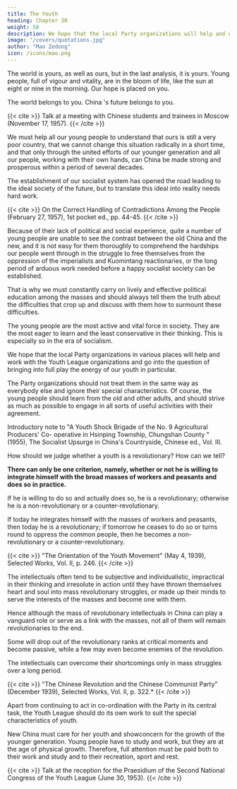 ```yaml
---
title: The Youth
heading: Chapter 30
weight: 58
description: We hope that the local Party organizations will help and work with the Youth League organizations
image: "/covers/quotations.jpg"
author: "Mao Zedong"
icon: /icons/mao.png
---
```



The world is yours, as well as ours, but in the last analysis, it is yours. Young people, full of vigour and vitality, are in the bloom of life, like the sun at eight or nine in the morning. Our hope is placed on you.

The world belongs to you. China 's future belongs to you.

{{< cite >}}
Talk at a meeting with Chinese students and trainees in Moscow (November 17, 1957).
{{< /cite >}}

We must help all our young people to understand that ours is still a very poor country, that we cannot change this situation radically in a short time, and that only through the united efforts of our younger generation and all our people, working with their own hands, can China be made strong and prosperous within a period of several decades. 

The establishment of our socialist system has opened the road leading to the ideal society of the future, but to translate this ideal into reality needs hard work.

{{< cite >}}
On the Correct Handling of Contradictions Among the People (February 27, 1957), 1st pocket ed., pp. 44-45.
{{< /cite >}}

Because of their lack of political and social experience, quite a number of young people are unable to see the contrast between the old China and the new, and it is not easy for them thoroughly to comprehend the hardships our people went through in the struggle to free themselves from the oppression of the imperialists and Kuomintang reactionaries, or the long period of arduous work needed before a happy socialist society can be established. 

That is why we must constantly carry on lively and effective political education among
the masses and should always tell them the truth about the difficulties that
crop up and discuss with them how to surmount these difficulties.

The young people are the most active and vital force in society. They are the most eager to learn and the least conservative in their thinking. This is especially so in the era of socialism. 

We hope that the local Party organizations in various places will help and work with the Youth League organizations and go into the question of bringing into full play the energy of our youth in particular. 

The Party organizations should not treat them in the same way as everybody else and ignore their special characteristics. Of course, the young people should learn from the old and other adults, and should strive as much as possible to engage in all sorts of useful activities
with their agreement.


Introductory note to "A Youth Shock Brigade of the No. 9 Agricultural Producers' Co-
operative in Hsinping Township, Chungshan County " (1955), The Socialist Upsurge
in China's Countryside, Chinese ed., Vol. III.


How should we judge whether a youth is a revolutionary? How can we tell?

**There can only be one criterion, namely, whether or not he is willing to integrate himself with the broad masses of workers and peasants and does so in practice.** 

If he is willing to do so and actually does so, he is a revolutionary; otherwise he is a non-revolutionary or a counter-revolutionary. 

If today he integrates himself with the masses of workers and peasants, then today he is a revolutionary; if tomorrow he ceases to do so or turns round to oppress the common people, then he becomes a non-revolutionary or a counter-revolutionary.

{{< cite >}}
"The Orientation of the Youth Movement" (May 4, 1939), Selected Works, Vol. II, p. 246.
{{< /cite >}}

The intellectuals often tend to be subjective and individualistic, impractical in their thinking and irresolute in action until they have thrown themselves heart and soul into mass revolutionary struggles, or made up their minds to serve the interests of the masses and become one with them.

Hence although the mass of revolutionary intellectuals in China can play a vanguard role or serve as a link with the masses, not all of them will remain revolutionaries to the end. 

Some will drop out of the revolutionary ranks at critical moments and become passive, while a few may even become enemies of the revolution. 

The intellectuals can overcome their shortcomings only in mass struggles over a long period.

{{< cite >}}
"The Chinese Revolution and the Chinese Communist Party" (December 1939), Selected Works, Vol. II, p. 322.*
{{< /cite >}}

Apart from continuing to act in co-ordination with the Party in its central task, the Youth League should do its own work to suit the special characteristics of youth. 

New China must care for her youth and showconcern for the growth of the younger generation. Young people have to study and work, but they are at the age of physical growth. Therefore, full attention must be paid both to their work and study and to their recreation, sport and rest.

{{< cite >}}
Talk at the reception for the Praesidium of the Second National Congress of the Youth League (June 30, 1953).
{{< /cite >}}
